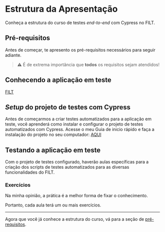 # Estrutura da Apresentação

Conheça a estrutura do curso de testes _end-to-end_ com Cypress no FILT.

## Pré-requisitos

Antes de começar, te apresento os pré-requisitos necessários para seguir adiante.

> ⚠️ É de extrema importância que **todos** os requisitos sejam atendidos!

## Conhecendo a aplicação em teste

[FILT](https://app.filterp.com.br/login)

## _Setup_ do projeto de testes com Cypress

Antes de começarmos a criar testes automatizados para a aplicação em teste, você aprenderá como instalar e configurar o projeto de testes automatizados com Cypress.
Acesse o meu Guia de inicio rápido e faça a instalação do projeto no seu computador: [AQUI](https://nimitz.atlassian.net/wiki/spaces/TD/pages/3509878823/Guia+de+In+cio+R+pido+para+Automa+o+de+Testes+com+Cypress+no+Projeto+Filt)


## Testando a aplicação em teste

Com o projeto de testes configurado, haverão aulas específicas para a criação dos scripts de testes automatizados para as diversas funcionalidades do FILT.


### Exercícios

Na minha opinião, a prática é a melhor forma de fixar o conhecimento.

Portanto, cada aula terá um ou mais exercícios.

___

Agora que você já conhece a estrutura do curso, vá para a seção de [pré-requisitos](./_pre-requirements_.md).
